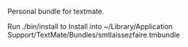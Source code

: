 Personal bundle for textmate.

Run ./bin/install to Install into ~/Library/Application Support/TextMate/Bundles/smtlaissezfaire.tmbundle